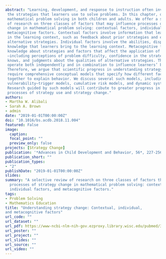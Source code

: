 ```yaml
---
abstract: "Learning, development, and response to instruction often involve changes in
 the strategies that learners use to solve problems. In this chapter, our focus is on
 mathematical problem solving in both children and adults. We offer a selective review
 of research on three classes of factors that may influence processes of strategy
 change in mathematical problem solving: contextual factors, individual factors, and
 metacognitive factors. Contextual factors involve information that learners encounter
 in the learning context, such as feedback about prior strategies and examples of
 alternative strategies. Individual factors involve the abilities, dispositions, and
 knowledge that learners bring to the learning context. Metacognitive factors involve
 knowledge about strategies and factors that affect the application of strategies
 —including perceptions of problem difficulty, confidence in the strategies one already
 knows, and judgments about the qualities of alternative strategies. These factors
 operate both independently and in combination to influence learners’ behavior.
 Therefore, we argue that scientific progress in understanding strategy change will
 require comprehensive conceptual models that specify how different factors come
 together to explain behavior. We discuss several such models, including
 vulnerability–trigger models, cumulative risk models, and dynamic systems models.
 Research guided by such models will contribute to greater progress in understanding
 processes of strategy use and strategy change."
authors:
- Martha W. Alibali
- Sarah A. Brown
- admin
date: "2019-01-01T00:00:00Z"
doi: "10.1016/bs.acdb.2018.11.004"
featured: False
image:
  caption: 
  focal_point: ""
  preview_only: false
projects: [Strategy Change]
publication: '*Advances in Child Development and Behavior, 56*, 227-256'
publication_short: ""
publication_types:
- "2"
publishDate: "2019-01-01T00:00:00Z"
slides: 
summary: "A selective review of research on three classes of factors that may influence
  processes of strategy change in mathematical problem solving: contextual factors,
  individual factors, and metacognitive factors."
tags:
- Problem Solving
- Mathematics Education
title: "Understanding strategy change: Contextual, individual,
and metacognitive factors"
url_code: ""
url_dataset: ""
url_pdf: https://www-ncbi-nlm-nih-gov.ezproxy.library.wisc.edu/pubmed/30846048
url_poster: ""
url_project: ""
url_slides: ""
url_source: ""
url_video: ""
---
```

